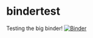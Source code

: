 # bindertest
Testing the big binder!
[![Binder](https://mybinder.org/badge_logo.svg)](https://mybinder.org/v2/gh/malcolmcampbell/mybinder)
